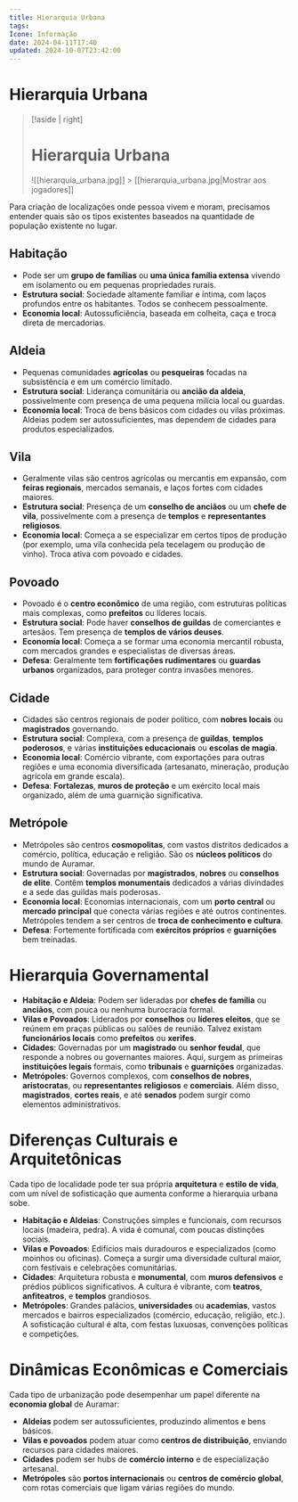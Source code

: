 ```yaml
---
title: Hierarquia Urbana
tags:
Ícone: Informação
date: 2024-04-11T17:40
updated: 2024-10-07T23:42:00
---
```


# Hierarquia Urbana

> [!aside | right]
>
> # Hierarquia Urbana
>
> ![[hierarquia_urbana.jpg]] > [[hierarquia_urbana.jpg|Mostrar aos jogadores]]

Para criação de localizações onde pessoa vivem e moram, precisamos entender quais são os tipos existentes baseados na quantidade de população existente no lugar.

## Habitação

- Pode ser um **grupo de famílias** ou **uma única família extensa** vivendo em isolamento ou em pequenas propriedades rurais.
- **Estrutura social**: Sociedade altamente familiar e íntima, com laços profundos entre os habitantes. Todos se conhecem pessoalmente.
- **Economia local**: Autossuficiência, baseada em colheita, caça e troca direta de mercadorias.

## Aldeia

- Pequenas comunidades **agrícolas** ou **pesqueiras** focadas na subsistência e em um comércio limitado.
- **Estrutura social**: Liderança comunitária ou **ancião da aldeia**, possivelmente com presença de uma pequena milícia local ou guardas.
- **Economia local**: Troca de bens básicos com cidades ou vilas próximas. Aldeias podem ser autossuficientes, mas dependem de cidades para produtos especializados.

## Vila

- Geralmente vilas são centros agrícolas ou mercantis em expansão, com **feiras regionais**, mercados semanais, e laços fortes com cidades maiores.
- **Estrutura social**: Presença de um **conselho de anciãos** ou um **chefe de vila**, possivelmente com a presença de **templos** e **representantes religiosos**.
- **Economia local**: Começa a se especializar em certos tipos de produção (por exemplo, uma vila conhecida pela tecelagem ou produção de vinho). Troca ativa com povoado e cidades.

## Povoado

- Povoado é o **centro econômico** de uma região, com estruturas políticas mais complexas, como **prefeitos** ou líderes locais.
- **Estrutura social**: Pode haver **conselhos de guildas** de comerciantes e artesãos. Tem presença de **templos de vários deuses**.
- **Economia local**: Começa a se formar uma economia mercantil robusta, com mercados grandes e especialistas de diversas áreas.
- **Defesa**: Geralmente tem **fortificações rudimentares** ou **guardas urbanos** organizados, para proteger contra invasões menores.

## Cidade

- Cidades são centros regionais de poder político, com **nobres locais** ou **magistrados** governando.
- **Estrutura social**: Complexa, com a presença de **guildas**, **templos poderosos**, e várias **instituições educacionais** ou **escolas de magia**.
- **Economia local**: Comércio vibrante, com exportações para outras regiões e uma economia diversificada (artesanato, mineração, produção agrícola em grande escala).
- **Defesa**: **Fortalezas**, **muros de proteção** e um exército local mais organizado, além de uma guarnição significativa.

## Metrópole

- Metrópoles são centros **cosmopolitas**, com vastos distritos dedicados a comércio, política, educação e religião. São os **núcleos políticos** do mundo de Auramar.
- **Estrutura social**: Governadas por **magistrados**, **nobres** ou **conselhos de elite**. Contêm **templos monumentais** dedicados a várias divindades e a sede das guildas mais poderosas.
- **Economia local**: Economias internacionais, com um **porto central** ou **mercado principal** que conecta várias regiões e até outros continentes. Metrópoles tendem a ser centros de **troca de conhecimento e cultura**.
- **Defesa**: Fortemente fortificada com **exércitos próprios** e **guarnições** bem treinadas.

# Hierarquia Governamental

- **Habitação e Aldeia**: Podem ser lideradas por **chefes de família** ou **anciãos**, com pouca ou nenhuma burocracia formal.
- **Vilas e Povoados**: Liderados por **conselhos** ou **líderes eleitos**, que se reúnem em praças públicas ou salões de reunião. Talvez existam **funcionários locais** como **prefeitos** ou **xerifes**.
- **Cidades**: Governadas por um **magistrado** ou **senhor feudal**, que responde a nobres ou governantes maiores. Aqui, surgem as primeiras **instituições legais** formais, como **tribunais** e **guarnições** organizadas.
- **Metrópoles**: Governos complexos, com **conselhos de nobres**, **aristocratas**, ou **representantes religiosos** e **comerciais**. Além disso, **magistrados**, **cortes reais**, e até **senados** podem surgir como elementos administrativos.

# Diferenças Culturais e Arquitetônicas

Cada tipo de localidade pode ter sua própria **arquitetura** e **estilo de vida**, com um nível de sofisticação que aumenta conforme a hierarquia urbana sobe.

- **Habitação e Aldeias**: Construções simples e funcionais, com recursos locais (madeira, pedra). A vida é comunal, com poucas distinções sociais.
- **Vilas e Povoados**: Edifícios mais duradouros e especializados (como moinhos ou oficinas). Começa a surgir uma diversidade cultural maior, com festivais e celebrações comunitárias.
- **Cidades**: Arquitetura robusta e **monumental**, com **muros defensivos** e prédios públicos significativos. A cultura é vibrante, com **teatros**, **anfiteatros**, e **templos** grandiosos.
- **Metrópoles**: Grandes palácios, **universidades** ou **academias**, vastos mercados e bairros especializados (comércio, educação, religião, etc.). A sofisticação cultural é alta, com festas luxuosas, convenções políticas e competições.

# Dinâmicas Econômicas e Comerciais

Cada tipo de urbanização pode desempenhar um papel diferente na **economia global** de Auramar:

- **Aldeias** podem ser autossuficientes, produzindo alimentos e bens básicos.
- **Vilas e povoados** podem atuar como **centros de distribuição**, enviando recursos para cidades maiores.
- **Cidades** podem ser hubs de **comércio interno** e de especialização artesanal.
- **Metrópoles** são **portos internacionais** ou **centros de comércio global**, com rotas comerciais que ligam várias regiões do mundo.
